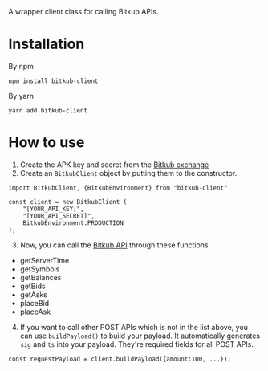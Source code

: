 A wrapper client class for calling Bitkub APIs.

# Installation

By npm

```
npm install bitkub-client
```

By yarn

```
yarn add bitkub-client
```

# How to use

1. Create the APK key and secret from the [Bitkub exchange](https://www.bitkub.com/publicapi)
2. Create an `BitkubClient` object by putting them to the constructor.

```
import BitkubClient, {BitkubEnvironment} from "bitkub-client"

const client = new BitkubClient (
    "[YOUR_API_KEY]",
    "[YOUR_API_SECRET]",
    BitkubEnvironment.PRODUCTION
);
```

3. Now, you can call the [Bitkub API](https://github.com/bitkub/bitkub-official-api-docs/blob/master/restful-api.md) through these functions

- getServerTime
- getSymbols
- getBalances
- getBids
- getAsks
- placeBid
- placeAsk

4. If you want to call other POST APIs which is not in the list above, you can use `buildPayload()` to build your payload. It automatically generates `sig` and `ts` into your payload. They're required fields for all POST APIs.

```
const requestPayload = client.buildPayload({amount:100, ...});
```
